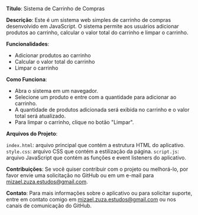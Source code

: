 **Título**: Sistema de Carrinho de Compras

**Descrição**: Este é um sistema web simples de carrinho de compras desenvolvido em JavaScript. O sistema permite aos usuários adicionar produtos ao carrinho, calcular o valor total do carrinho e limpar o carrinho.

**Funcionalidades**:

* Adicionar produtos ao carrinho
* Calcular o valor total do carrinho
* Limpar o carrinho

**Como Funciona**:

* Abra o sistema em um navegador.
* Selecione um produto e entre com a quantidade para adicionar ao carrinho.
* A quantidade de produtos adicionada será exibida no carrinho e o valor total será atualizado.
* Para limpar o carrinho, clique no botão "Limpar".

**Arquivos do Projeto**:

`index.html`: arquivo principal que contém a estrutura HTML do aplicativo.
`style.css`: arquivo CSS que contém a estilização da página.
`script.js`: arquivo JavaScript que contém as funções e event listeners do aplicativo.


**Contribuições**: Se você quiser contribuir com o projeto ou melhorá-lo, por favor envie uma solicitação no GitHub ou em um e-mail para mizael.zuza.estudos@gmail.com.

**Contato**: Para mais informações sobre o aplicativo ou para solicitar suporte, entre em contato comigo em mizael.zuza.estudos@gmail.com ou nos canais de comunicação do GitHub.

